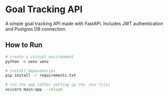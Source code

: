 # Goal Tracking API

A simple goal tracking API made with FastAPI. Includes JWT authentication and Postgres DB connection.

## How to Run

```bash
# create a virtual environment
python -m venv venv

# install dependencies
pip install -r requirements.txt

# run the app (after setting up the .env file)
uvicorn main:app --reload
```
